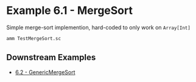 # Example 6.1 - MergeSort
Simple merge-sort implemention, hard-coded to only work on `Array[Int]`

```bash
amm TestMergeSort.sc
```
## Downstream Examples

- [6.2 - GenericMergeSort](https://github.com/handsonscala/handsonscala/tree/v1/examples/6.2%20-%20GenericMergeSort)